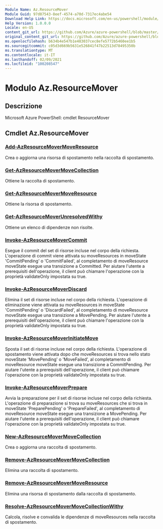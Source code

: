 ```yaml
---
Module Name: Az.ResourceMover
Module Guid: 97d87543-8eef-4574-a70d-7317ec4abe54
Download Help Link: https://docs.microsoft.com/en-us/powershell/module/az.resourcemover
Help Version: 1.0.0.0
Locale: en-US
content_git_url: https://github.com/Azure/azure-powershell/blob/master/src/ResourceMover/help/Az.ResourceMover.md
original_content_git_url: https://github.com/Azure/azure-powershell/blob/master/src/ResourceMover/help/Az.ResourceMover.md
ms.openlocfilehash: b634b4e547b1e483037cec8efe5772b5460ee1b5
ms.sourcegitcommit: c05d3d669b5631e526841f47b22513d78495350b
ms.translationtype: MT
ms.contentlocale: it-IT
ms.lasthandoff: 02/09/2021
ms.locfileid: "100208547"
---
```

# Modulo Az.ResourceMover
## Descrizione
Microsoft Azure PowerShell: cmdlet ResourceMover

## Cmdlet Az.ResourceMover
### [Add-AzResourceMoverMoveResource](Add-AzResourceMoverMoveResource.md)
Crea o aggiorna una risorsa di spostamento nella raccolta di spostamento.

### [Get-AzResourceMoverMoveCollection](Get-AzResourceMoverMoveCollection.md)
Ottiene la raccolta di spostamento.

### [Get-AzResourceMoverMoveResource](Get-AzResourceMoverMoveResource.md)
Ottiene la risorsa di spostamento.

### [Get-AzResourceMoverUnresolvedWithy](Get-AzResourceMoverUnresolvedDependency.md)
Ottiene un elenco di dipendenze non risolte.

### [Invoke-AzResourceMoverCommit](Invoke-AzResourceMoverCommit.md)
Esegue il commit del set di risorse incluse nel corpo della richiesta.
L'operazione di commit viene attivata su moveResources in moveState 'CommitPending' o 'CommitFailed', al completamento di moveResource moveState esegue una transizione a Committed.
Per aiutare l'utente a prerequisiti dell'operazione, il client può chiamare l'operazione con la proprietà validateOnly impostata su true.

### [Invoke-AzResourceMoverDiscard](Invoke-AzResourceMoverDiscard.md)
Elimina il set di risorse incluse nel corpo della richiesta.
L'operazione di eliminazione viene attivata su moveResources in moveState 'CommitPending' o 'DiscardFailed', al completamento di moveResource moveState esegue una transizione a MovePending.
Per aiutare l'utente a prerequisiti dell'operazione, il client può chiamare l'operazione con la proprietà validateOnly impostata su true.

### [Invoke-AzResourceMoverInitiateMove](Invoke-AzResourceMoverInitiateMove.md)
Sposta il set di risorse incluse nel corpo della richiesta.
L'operazione di spostamento viene attivata dopo che moveResources si trova nello stato moveState 'MovePending' o 'MoveFailed', al completamento di moveResource moveState esegue una transizione a CommitPending.
Per aiutare l'utente a prerequisiti dell'operazione, il client può chiamare l'operazione con la proprietà validateOnly impostata su true.

### [Invoke-AzResourceMoverPrepare](Invoke-AzResourceMoverPrepare.md)
Avvia la preparazione per il set di risorse incluse nel corpo della richiesta.
L'operazione di preparazione si trova su moveResources che si trova in moveState 'PreparePending' o 'PrepareFailed', al completamento di moveResource moveState esegue una transizione a MovePending.
Per aiutare l'utente a prerequisiti dell'operazione, il client può chiamare l'operazione con la proprietà validateOnly impostata su true.

### [New-AzResourceMoverMoveCollection](New-AzResourceMoverMoveCollection.md)
Crea o aggiorna una raccolta di spostamento.

### [Remove-AzResourceMoverMoveCollection](Remove-AzResourceMoverMoveCollection.md)
Elimina una raccolta di spostamento.

### [Remove-AzResourceMoverMoveResource](Remove-AzResourceMoverMoveResource.md)
Elimina una risorsa di spostamento dalla raccolta di spostamento.

### [Resolve-AzResourceMoverMoveCollectionWithy](Resolve-AzResourceMoverMoveCollectionDependency.md)
Calcola, risolve e convalida le dipendenze di moveResources nella raccolta di spostamento.


